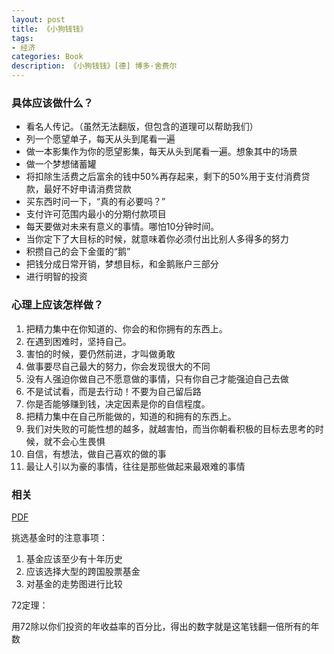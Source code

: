 ```yaml
---
layout: post
title: 《小狗钱钱》
tags:
- 经济
categories: Book
description: 《小狗钱钱》[德] 博多·舍费尔
---
```


### 具体应该做什么？

- 看名人传记。（虽然无法翻版，但包含的道理可以帮助我们）
- 列一个愿望单子，每天从头到尾看一遍
- 做一本影集作为你的愿望影集，每天从头到尾看一遍。想象其中的场景
- 做一个梦想储蓄罐
- 将扣除生活费之后富余的钱中50%再存起来，剩下的50%用于支付消费贷款，最好不好申请消费贷款
- 买东西时问一下，“真的有必要吗？”
- 支付许可范围内最小的分期付款项目
- 每天要做对未来有意义的事情。哪怕10分钟时间。
- 当你定下了大目标的时候，就意味着你必须付出比别人多得多的努力
- 积攒自己的会下金蛋的“鹅”
- 把钱分成日常开销，梦想目标，和金鹅账户三部分
- 进行明智的投资

### 心理上应该怎样做？

1. 把精力集中在你知道的、你会的和你拥有的东西上。
2. 在遇到困难时，坚持自己。
3. 害怕的时候，要仍然前进，才叫做勇敢 
4. 做事要尽自己最大的努力，你会发现很大的不同
5. 没有人强迫你做自己不愿意做的事情，只有你自己才能强迫自己去做
6. 不是试试看，而是去行动！不要为自己留后路
7. 你是否能够赚到钱，决定因素是你的自信程度。
8. 把精力集中在自己所能做的，知道的和拥有的东西上。
9. 我们对失败的可能性想的越多，就越害怕，而当你朝看积极的目标去思考的时候，就不会心生畏惧
10. 自信，有想法，做自己喜欢的做的事
11. 最让人引以为豪的事情，往往是那些做起来最艰难的事情

### 相关	

[PDF](http://pan.baidu.com/s/1boXrJkF)

挑选基金时的注意事项：

1. 基金应该至少有十年历史
2. 应该选择大型的跨国股票基金
3. 对基金的走势图进行比较

72定理：

用72除以你们投资的年收益率的百分比，得出的数字就是这笔钱翻一倍所有的年数



